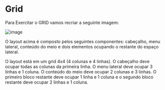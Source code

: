 # Grid

Para Exercitar o GRID vamos recriar a seguinte imagem:


![image](https://user-images.githubusercontent.com/118202972/202836505-04d96a89-3cd7-4b87-a10d-5b518ad82e00.png)

O layout acima é composto pelos seguintes componentes: cabeçalho, menu lateral, conteúdo do meio e dois elementos ocupando o restante do espaço lateral.

O layout está em um grid 4x4 (4 colunas e 4 linhas). O cabeçalho deve ocupar todas as colunas da primeira linha. O menu lateral deve ocupar 3 linhas e 1 coluna. O conteúdo do meio deve ocupar 2 colunas e 3 linhas. O primeiro bloco restante deve ocupar 1 linha e 1 coluna e o segundo bloco restante deve ocupar 2 linhas e 1 coluna.
